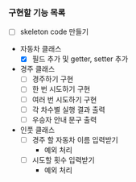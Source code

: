 ### 구현할 기능 목록

- [ ] skeleton code 만들기
- 자동차 클래스 
  - [x] 필드 추가 및 getter, setter 추가
- 경주 클래스
  - [ ] 경주하기 구현
  - [ ] 한 번 시도하기 구현 
  - [ ] 여러 번 시도하기 구현
  - [ ] 각 차수별 실행 결과 출력
  - [ ] 우승자 안내 문구 출력
- 인풋 클래스
  - [ ] 경주 할 자동차 이름 입력받기
    - 예외 처리
  - [ ] 시도할 횟수 입력받기
    - 예외 처리
